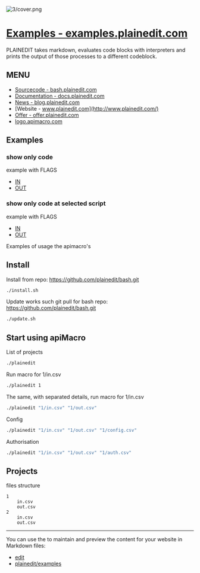 ![3/cover.png](http://logo.apimacro.com/3/cover.png)

# [Examples - examples.plainedit.com](https://examples.plainedit.com/)

PLAINEDIT takes markdown, evaluates code blocks with interpreters and prints the output of those processes to a different codeblock.


## MENU

+ [Sourcecode - bash.plainedit.com](http://bash.plainedit.com/)
+ [Documentation - docs.plainedit.com](http://docs.plainedit.com/)
+ [News - blog.plainedit.com](http://blog.plainedit.com/)
+ [Website - www.plainedit.com](http://www.plainedit.com/)
+ [Offer - offer.plainedit.com](http://offer.plainedit.com/)
+ [logo.apimacro.com](https://logo.apimacro.com/)


## Examples

### show only code
example with FLAGS
+ [IN ](1/in.md)
+ [OUT ](1/out.md)

### show only code at selected script
example with FLAGS
+ [IN ](2/in.md)
+ [OUT ](2/out.md)


Examples of usage the apimacro's

## Install

Install from repo: https://github.com/plainedit/bash.git
```bash
./install.sh
```

Update works such git pull for bash repo: https://github.com/plainedit/bash.git
```bash
./update.sh
```


## Start using apiMacro

List of projects
```bash
./plainedit
```

Run macro for 1/in.csv
```bash
./plainedit 1
```

The same, with separated details, run macro for 1/in.csv
```bash
./plainedit "1/in.csv" "1/out.csv" 
```


Config
```bash
./plainedit "1/in.csv" "1/out.csv" "1/config.csv"
```


Authorisation
```bash
./plainedit "1/in.csv" "1/out.csv" "1/auth.csv"
```

## Projects

files structure
```
1
    in.csv
    out.csv
2
    in.csv
    out.csv
```


---

You can use the to maintain and preview the content for your website in Markdown files:

+ [edit](https://github.com/plainedit/examples/edit/master/README.md)
+ [plainedit/examples](https://github.com/plainedit/examples)
